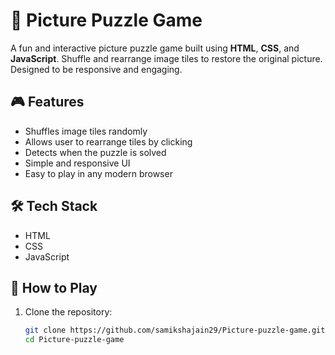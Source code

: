 # 🧩 Picture Puzzle Game

A fun and interactive picture puzzle game built using **HTML**, **CSS**, and **JavaScript**. Shuffle and rearrange image tiles to restore the original picture. Designed to be responsive and engaging.

## 🎮 Features

- Shuffles image tiles randomly
- Allows user to rearrange tiles by clicking
- Detects when the puzzle is solved
- Simple and responsive UI
- Easy to play in any modern browser

## 🛠️ Tech Stack

- HTML  
- CSS  
- JavaScript

## 🚀 How to Play

1. Clone the repository:
   ```bash
   git clone https://github.com/samikshajain29/Picture-puzzle-game.git
   cd Picture-puzzle-game
